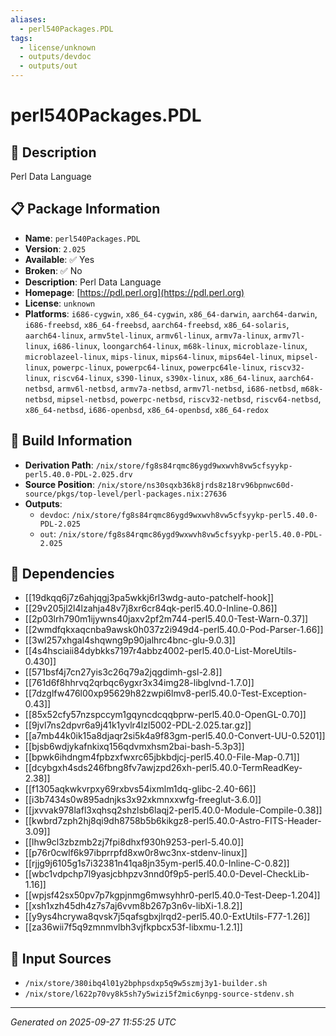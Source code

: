 ```yaml
---
aliases:
  - perl540Packages.PDL
tags:
  - license/unknown
  - outputs/devdoc
  - outputs/out
---
```


# perl540Packages.PDL

## 📝 Description

Perl Data Language

## 📋 Package Information

- **Name**: `perl540Packages.PDL`
- **Version**: `2.025`
- **Available**: ✅ Yes
- **Broken**: ✅ No
- **Description**: Perl Data Language
- **Homepage**: [https://pdl.perl.org](https://pdl.perl.org)
- **License**: `unknown`
- **Platforms**: `i686-cygwin`, `x86_64-cygwin`, `x86_64-darwin`, `aarch64-darwin`, `i686-freebsd`, `x86_64-freebsd`, `aarch64-freebsd`, `x86_64-solaris`, `aarch64-linux`, `armv5tel-linux`, `armv6l-linux`, `armv7a-linux`, `armv7l-linux`, `i686-linux`, `loongarch64-linux`, `m68k-linux`, `microblaze-linux`, `microblazeel-linux`, `mips-linux`, `mips64-linux`, `mips64el-linux`, `mipsel-linux`, `powerpc-linux`, `powerpc64-linux`, `powerpc64le-linux`, `riscv32-linux`, `riscv64-linux`, `s390-linux`, `s390x-linux`, `x86_64-linux`, `aarch64-netbsd`, `armv6l-netbsd`, `armv7a-netbsd`, `armv7l-netbsd`, `i686-netbsd`, `m68k-netbsd`, `mipsel-netbsd`, `powerpc-netbsd`, `riscv32-netbsd`, `riscv64-netbsd`, `x86_64-netbsd`, `i686-openbsd`, `x86_64-openbsd`, `x86_64-redox`

## 🔧 Build Information

- **Derivation Path**: `/nix/store/fg8s84rqmc86ygd9wxwvh8vw5cfsyykp-perl5.40.0-PDL-2.025.drv`
- **Source Position**: `/nix/store/ns30sqxb36k8jrds8z18rv96bpnwc60d-source/pkgs/top-level/perl-packages.nix:27636`
- **Outputs**:
  - `devdoc`:  `/nix/store/fg8s84rqmc86ygd9wxwvh8vw5cfsyykp-perl5.40.0-PDL-2.025`
  - `out`:  `/nix/store/fg8s84rqmc86ygd9wxwvh8vw5cfsyykp-perl5.40.0-PDL-2.025`

## 🔗 Dependencies

- [[19dkqq6j7z6ahjqgj3pa5wkkj6rl3wdg-auto-patchelf-hook]]
- [[29v205jl2l4lzahja48v7j8xr6cr84qk-perl5.40.0-Inline-0.86]]
- [[2p03lrh790m1ijywns40jaxv2pf2m744-perl5.40.0-Test-Warn-0.37]]
- [[2wmdfqkxaqcnba9awsk0h037z2i949d4-perl5.40.0-Pod-Parser-1.66]]
- [[3wl257xhgal4shqwng9p90jalhrc4bnc-glu-9.0.3]]
- [[4s4hsciaii84dybkks7197r4abbz4002-perl5.40.0-List-MoreUtils-0.430]]
- [[571bsf4j7cn27yis3c26q79a2jqgdimh-gsl-2.8]]
- [[761d6f8hhrvq2qrbqc6ygxr3x34img28-libglvnd-1.7.0]]
- [[7dzglfw476l00xp95629h82zwpi6lmv8-perl5.40.0-Test-Exception-0.43]]
- [[85x52cfy57nzspccym1gqyncdcqqbprw-perl5.40.0-OpenGL-0.70]]
- [[9jvl7ns2dpvr6a9j41k1yvlr4lzl5002-PDL-2.025.tar.gz]]
- [[a7mb44k0ik15a8djaqr2si5k4a9f83gm-perl5.40.0-Convert-UU-0.5201]]
- [[bjsb6wdjykafnkixq156qdvmxhsm2bai-bash-5.3p3]]
- [[bpwk6ihdngm4fpbzxfwxrc65jbkbdjcj-perl5.40.0-File-Map-0.71]]
- [[dcybgxh4sds246fbng8fv7awjzpd26xh-perl5.40.0-TermReadKey-2.38]]
- [[f1305aqkwkvrpxy69rxbvs54ixmlm1dq-glibc-2.40-66]]
- [[i3b7434s0w895adnjks3x92xkmnxxwfg-freeglut-3.6.0]]
- [[jxvvak978lafl3xqhsq2shzlsb6laqj2-perl5.40.0-Module-Compile-0.38]]
- [[kwbrd7zph2hj8qi9dh8758b5b6kikgz8-perl5.40.0-Astro-FITS-Header-3.09]]
- [[lhw9cl3zbzmb2zj7fpi8dhxf930h9253-perl-5.40.0]]
- [[p76r0cwlf6k97ibprrpfd8xw0r8wc3nx-stdenv-linux]]
- [[rjjg9j6105g1s7i32381n41qa8jn35ym-perl5.40.0-Inline-C-0.82]]
- [[wbc1vdpchp7l9yasjcbhpzv3nnd0f9p5-perl5.40.0-Devel-CheckLib-1.16]]
- [[wpjsf42sx50pv7p7kgpjnmg6mwsyhhr0-perl5.40.0-Test-Deep-1.204]]
- [[xsh1xzh45dh4z7s7aj6vvm8b267p3n6v-libXi-1.8.2]]
- [[y9ys4hcrywa8qvsk7j5qafsgbxjlrqd2-perl5.40.0-ExtUtils-F77-1.26]]
- [[za36wii7f5q9zmnmvlbh3vjfkpbcx53f-libxmu-1.2.1]]

## 📁 Input Sources

- `/nix/store/380ibq4l01y2bphpsdxp5q9w5szmj3y1-builder.sh`
- `/nix/store/l622p70vy8k5sh7y5wizi5f2mic6ynpg-source-stdenv.sh`

---
*Generated on 2025-09-27 11:55:25 UTC*
